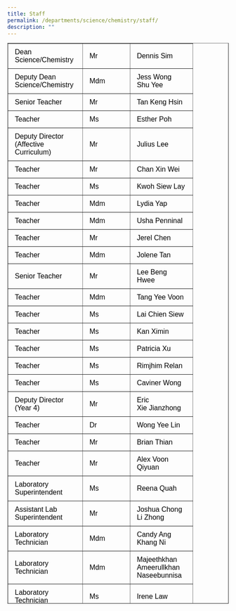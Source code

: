 ```yaml
---
title: Staff
permalink: /departments/science/chemistry/staff/
description: ""
---
```

<table border="1" width="727" style="box-sizing: border-box; border-collapse: collapse; min-width: 500px; margin-top: 0px; color: rgb(0, 0, 0); font-family: Arial, sans-serif; font-size: 16px; font-style: normal; font-variant-ligatures: normal; font-variant-caps: normal; font-weight: 400; letter-spacing: normal; orphans: 2; text-align: start; text-transform: none; white-space: normal; widows: 2; word-spacing: 0px; -webkit-text-stroke-width: 0px; text-decoration-thickness: initial; text-decoration-style: initial; text-decoration-color: initial; height: 1276px;"><tbody style="box-sizing: border-box; margin-top: 0px;"><tr style="box-sizing: border-box; margin-top: 0px; height: 8.29px;"><td style="box-sizing: border-box; border-collapse: collapse; padding: 10px 15px; line-height: 18px; margin-top: 0px; width: 169.94px; height: 8.29px;"><span style="box-sizing: border-box; margin-top: 0px; font-family: helvetica, arial, sans-serif;">Dean Science/Chemistry</span></td><td style="box-sizing: border-box; border-collapse: collapse; padding: 10px 15px; line-height: 18px; width: 107.94px; height: 8.29px;"><span style="box-sizing: border-box; margin-top: 0px; font-family: helvetica, arial, sans-serif;">Mr</span></td><td style="box-sizing: border-box; border-collapse: collapse; padding: 10px 15px; line-height: 18px; width: 142.67px; height: 8.29px;"><span style="box-sizing: border-box; margin-top: 0px; font-family: helvetica, arial, sans-serif;">Dennis Sim</span></td></tr><tr style="box-sizing: border-box; height: 24px;"><td style="box-sizing: border-box; border-collapse: collapse; padding: 10px 15px; line-height: 18px; margin-top: 0px; width: 169.94px; height: 24px;"><span style="box-sizing: border-box; margin-top: 0px; font-family: helvetica, arial, sans-serif;">Deputy Dean Science/Chemistry</span></td><td style="box-sizing: border-box; border-collapse: collapse; padding: 10px 15px; line-height: 18px; width: 107.94px; height: 24px;"><span style="box-sizing: border-box; margin-top: 0px; font-family: helvetica, arial, sans-serif;">Mdm</span></td><td style="box-sizing: border-box; border-collapse: collapse; padding: 10px 15px; line-height: 18px; width: 142.67px; height: 24px;"><span style="box-sizing: border-box; margin-top: 0px; font-family: helvetica, arial, sans-serif;">Jess Wong Shu Yee</span></td></tr><tr style="box-sizing: border-box; height: 24px;"><td style="box-sizing: border-box; border-collapse: collapse; padding: 10px 15px; line-height: 18px; margin-top: 0px; width: 169.94px; height: 24px;"><span style="box-sizing: border-box; margin-top: 0px; font-family: helvetica, arial, sans-serif;">Senior Teacher</span></td><td style="box-sizing: border-box; border-collapse: collapse; padding: 10px 15px; line-height: 18px; width: 107.94px; height: 24px;"><span style="box-sizing: border-box; margin-top: 0px; font-family: helvetica, arial, sans-serif;">Mr</span></td><td style="box-sizing: border-box; border-collapse: collapse; padding: 10px 15px; line-height: 18px; width: 142.67px; height: 24px;"><span style="box-sizing: border-box; margin-top: 0px; font-family: helvetica, arial, sans-serif;">Tan Keng Hsin</span></td></tr><tr style="box-sizing: border-box; height: 24px;"><td style="box-sizing: border-box; border-collapse: collapse; padding: 10px 15px; line-height: 18px; margin-top: 0px; width: 169.94px; height: 24px;"><span style="box-sizing: border-box; margin-top: 0px; font-family: helvetica, arial, sans-serif;">Teacher</span></td><td style="box-sizing: border-box; border-collapse: collapse; padding: 10px 15px; line-height: 18px; width: 107.94px; height: 24px;"><span style="box-sizing: border-box; margin-top: 0px; font-family: helvetica, arial, sans-serif;">Ms</span></td><td style="box-sizing: border-box; border-collapse: collapse; padding: 10px 15px; line-height: 18px; width: 142.67px; height: 24px;"><span style="box-sizing: border-box; margin-top: 0px; font-family: helvetica, arial, sans-serif;">Esther Poh</span></td></tr><tr style="box-sizing: border-box; height: 24px;"><td style="box-sizing: border-box; border-collapse: collapse; padding: 10px 15px; line-height: 18px; margin-top: 0px; width: 169.94px; height: 24px;"><span style="box-sizing: border-box; margin-top: 0px; font-family: helvetica, arial, sans-serif;">Deputy Director (Affective Curriculum)</span></td><td style="box-sizing: border-box; border-collapse: collapse; padding: 10px 15px; line-height: 18px; width: 107.94px; height: 24px;"><span style="box-sizing: border-box; margin-top: 0px; font-family: helvetica, arial, sans-serif;">Mr</span></td><td style="box-sizing: border-box; border-collapse: collapse; padding: 10px 15px; line-height: 18px; width: 142.67px; height: 24px;"><span style="box-sizing: border-box; margin-top: 0px; font-family: helvetica, arial, sans-serif;">Julius Lee</span></td></tr><tr style="box-sizing: border-box; height: 24px;"><td style="box-sizing: border-box; border-collapse: collapse; padding: 10px 15px; line-height: 18px; margin-top: 0px; width: 169.94px; height: 24px;"><span style="box-sizing: border-box; margin-top: 0px; font-family: helvetica, arial, sans-serif;">Teacher</span></td><td style="box-sizing: border-box; border-collapse: collapse; padding: 10px 15px; line-height: 18px; width: 107.94px; height: 24px;"><span style="box-sizing: border-box; margin-top: 0px; font-family: helvetica, arial, sans-serif;">Mr</span></td><td style="box-sizing: border-box; border-collapse: collapse; padding: 10px 15px; line-height: 18px; width: 142.67px; height: 24px;"><span style="box-sizing: border-box; margin-top: 0px; font-family: helvetica, arial, sans-serif;">Chan Xin Wei</span></td></tr><tr style="box-sizing: border-box; height: 24px;"><td style="box-sizing: border-box; border-collapse: collapse; padding: 10px 15px; line-height: 18px; margin-top: 0px; width: 169.94px; height: 24px;"><span style="box-sizing: border-box; margin-top: 0px; font-family: helvetica, arial, sans-serif;">Teacher</span></td><td style="box-sizing: border-box; border-collapse: collapse; padding: 10px 15px; line-height: 18px; width: 107.94px; height: 24px;"><span style="box-sizing: border-box; margin-top: 0px; font-family: helvetica, arial, sans-serif;">Ms</span></td><td style="box-sizing: border-box; border-collapse: collapse; padding: 10px 15px; line-height: 18px; width: 142.67px; height: 24px;"><span style="box-sizing: border-box; margin-top: 0px; font-family: helvetica, arial, sans-serif;">Kwoh Siew Lay</span></td></tr><tr style="box-sizing: border-box; height: 24px;"><td style="box-sizing: border-box; border-collapse: collapse; padding: 10px 15px; line-height: 18px; margin-top: 0px; width: 169.94px; height: 24px;"><span style="box-sizing: border-box; margin-top: 0px; font-family: helvetica, arial, sans-serif;">Teacher</span></td><td style="box-sizing: border-box; border-collapse: collapse; padding: 10px 15px; line-height: 18px; width: 107.94px; height: 24px;"><span style="box-sizing: border-box; margin-top: 0px; font-family: helvetica, arial, sans-serif;">Mdm</span></td><td style="box-sizing: border-box; border-collapse: collapse; padding: 10px 15px; line-height: 18px; width: 142.67px; height: 24px;"><span style="box-sizing: border-box; margin-top: 0px; font-family: helvetica, arial, sans-serif;">Lydia Yap</span></td></tr><tr style="box-sizing: border-box; height: 24px;"><td style="box-sizing: border-box; border-collapse: collapse; padding: 10px 15px; line-height: 18px; margin-top: 0px; width: 169.94px; height: 24px;"><span style="box-sizing: border-box; margin-top: 0px; font-family: helvetica, arial, sans-serif;">Teacher</span></td><td style="box-sizing: border-box; border-collapse: collapse; padding: 10px 15px; line-height: 18px; width: 107.94px; height: 24px;"><span style="box-sizing: border-box; margin-top: 0px; font-family: helvetica, arial, sans-serif;">Mdm</span></td><td style="box-sizing: border-box; border-collapse: collapse; padding: 10px 15px; line-height: 18px; width: 142.67px; height: 24px;"><span style="box-sizing: border-box; margin-top: 0px; font-family: helvetica, arial, sans-serif;">Usha Penninal</span></td></tr><tr style="box-sizing: border-box; height: 24px;"><td style="box-sizing: border-box; border-collapse: collapse; padding: 10px 15px; line-height: 18px; margin-top: 0px; width: 169.94px; height: 24px;"><span style="box-sizing: border-box; margin-top: 0px; font-family: helvetica, arial, sans-serif;">Teacher</span></td><td style="box-sizing: border-box; border-collapse: collapse; padding: 10px 15px; line-height: 18px; width: 107.94px; height: 24px;"><span style="box-sizing: border-box; margin-top: 0px; font-family: helvetica, arial, sans-serif;">Mr</span></td><td style="box-sizing: border-box; border-collapse: collapse; padding: 10px 15px; line-height: 18px; width: 142.67px; height: 24px;"><span style="box-sizing: border-box; margin-top: 0px; font-family: helvetica, arial, sans-serif;">Jerel Chen</span></td></tr><tr style="box-sizing: border-box; height: 24px;"><td style="box-sizing: border-box; border-collapse: collapse; padding: 10px 15px; line-height: 18px; margin-top: 0px; width: 169.94px; height: 24px;"><span style="box-sizing: border-box; margin-top: 0px; font-family: helvetica, arial, sans-serif;">Teacher</span></td><td style="box-sizing: border-box; border-collapse: collapse; padding: 10px 15px; line-height: 18px; width: 107.94px; height: 24px;"><span style="box-sizing: border-box; margin-top: 0px; font-family: helvetica, arial, sans-serif;">Mdm</span></td><td style="box-sizing: border-box; border-collapse: collapse; padding: 10px 15px; line-height: 18px; width: 142.67px; height: 24px;"><span style="box-sizing: border-box; margin-top: 0px; font-family: helvetica, arial, sans-serif;">Jolene Tan</span></td></tr><tr style="box-sizing: border-box; height: 24px;"><td style="box-sizing: border-box; border-collapse: collapse; padding: 10px 15px; line-height: 18px; margin-top: 0px; width: 169.94px; height: 24px;"><span style="box-sizing: border-box; margin-top: 0px; font-family: helvetica, arial, sans-serif;">Senior Teacher</span></td><td style="box-sizing: border-box; border-collapse: collapse; padding: 10px 15px; line-height: 18px; width: 107.94px; height: 24px;"><span style="box-sizing: border-box; margin-top: 0px; font-family: helvetica, arial, sans-serif;">Mr</span></td><td style="box-sizing: border-box; border-collapse: collapse; padding: 10px 15px; line-height: 18px; width: 142.67px; height: 24px;"><span style="box-sizing: border-box; margin-top: 0px; font-family: helvetica, arial, sans-serif;">Lee Beng Hwee</span></td></tr><tr style="box-sizing: border-box; height: 24px;"><td style="box-sizing: border-box; border-collapse: collapse; padding: 10px 15px; line-height: 18px; margin-top: 0px; width: 169.94px; height: 24px;"><span style="box-sizing: border-box; margin-top: 0px; font-family: helvetica, arial, sans-serif;">Teacher</span></td><td style="box-sizing: border-box; border-collapse: collapse; padding: 10px 15px; line-height: 18px; width: 107.94px; height: 24px;"><span style="box-sizing: border-box; margin-top: 0px; font-family: helvetica, arial, sans-serif;">Mdm</span></td><td style="box-sizing: border-box; border-collapse: collapse; padding: 10px 15px; line-height: 18px; width: 142.67px; height: 24px;"><span style="box-sizing: border-box; margin-top: 0px; font-family: helvetica, arial, sans-serif;">Tang Yee Voon</span></td></tr><tr style="box-sizing: border-box; height: 24px;"><td style="box-sizing: border-box; border-collapse: collapse; padding: 10px 15px; line-height: 18px; margin-top: 0px; width: 169.94px; height: 24px;"><span style="box-sizing: border-box; margin-top: 0px; font-family: helvetica, arial, sans-serif;">Teacher</span></td><td style="box-sizing: border-box; border-collapse: collapse; padding: 10px 15px; line-height: 18px; width: 107.94px; height: 24px;"><span style="box-sizing: border-box; margin-top: 0px; font-family: helvetica, arial, sans-serif;">Ms</span></td><td style="box-sizing: border-box; border-collapse: collapse; padding: 10px 15px; line-height: 18px; width: 142.67px; height: 24px;"><span style="box-sizing: border-box; margin-top: 0px; font-family: helvetica, arial, sans-serif;">Lai Chien Siew</span></td></tr><tr style="box-sizing: border-box; height: 24px;"><td style="box-sizing: border-box; border-collapse: collapse; padding: 10px 15px; line-height: 18px; margin-top: 0px; width: 169.94px; height: 24px;"><span style="box-sizing: border-box; margin-top: 0px; font-family: helvetica, arial, sans-serif;">Teacher</span></td><td style="box-sizing: border-box; border-collapse: collapse; padding: 10px 15px; line-height: 18px; width: 107.94px; height: 24px;"><span style="box-sizing: border-box; margin-top: 0px; font-family: helvetica, arial, sans-serif;">Ms</span></td><td style="box-sizing: border-box; border-collapse: collapse; padding: 10px 15px; line-height: 18px; width: 142.67px; height: 24px;"><span style="box-sizing: border-box; margin-top: 0px; font-family: helvetica, arial, sans-serif;">Kan Ximin</span></td></tr><tr style="box-sizing: border-box; height: 24px;"><td style="box-sizing: border-box; border-collapse: collapse; padding: 10px 15px; line-height: 18px; margin-top: 0px; width: 169.94px; height: 24px;"><span style="box-sizing: border-box; margin-top: 0px; font-family: helvetica, arial, sans-serif;">Teacher</span></td><td style="box-sizing: border-box; border-collapse: collapse; padding: 10px 15px; line-height: 18px; width: 107.94px; height: 24px;"><span style="box-sizing: border-box; margin-top: 0px; font-family: helvetica, arial, sans-serif;">Ms</span></td><td style="box-sizing: border-box; border-collapse: collapse; padding: 10px 15px; line-height: 18px; width: 142.67px; height: 24px;"><span style="box-sizing: border-box; margin-top: 0px; font-family: helvetica, arial, sans-serif;">Patricia Xu</span></td></tr><tr style="box-sizing: border-box; height: 24px;"><td style="box-sizing: border-box; border-collapse: collapse; padding: 10px 15px; line-height: 18px; margin-top: 0px; width: 169.94px; height: 24px;"><span style="box-sizing: border-box; margin-top: 0px; font-family: helvetica, arial, sans-serif;">Teacher</span></td><td style="box-sizing: border-box; border-collapse: collapse; padding: 10px 15px; line-height: 18px; width: 107.94px; height: 24px;"><span style="box-sizing: border-box; margin-top: 0px; font-family: helvetica, arial, sans-serif;">Ms</span></td><td style="box-sizing: border-box; border-collapse: collapse; padding: 10px 15px; line-height: 18px; width: 142.67px; height: 24px;"><span style="box-sizing: border-box; margin-top: 0px; font-family: helvetica, arial, sans-serif;">Rimjhim Relan</span></td></tr><tr style="box-sizing: border-box; height: 24px;"><td style="box-sizing: border-box; border-collapse: collapse; padding: 10px 15px; line-height: 18px; margin-top: 0px; width: 169.94px; height: 24px;"><span style="box-sizing: border-box; margin-top: 0px; font-family: helvetica, arial, sans-serif;">Teacher</span></td><td style="box-sizing: border-box; border-collapse: collapse; padding: 10px 15px; line-height: 18px; width: 107.94px; height: 24px;"><span style="box-sizing: border-box; margin-top: 0px; font-family: helvetica, arial, sans-serif;">Ms</span></td><td style="box-sizing: border-box; border-collapse: collapse; padding: 10px 15px; line-height: 18px; width: 142.67px; height: 24px;"><span style="box-sizing: border-box; margin-top: 0px; font-family: helvetica, arial, sans-serif;">Caviner Wong</span></td></tr><tr style="box-sizing: border-box; height: 24px;"><td style="box-sizing: border-box; border-collapse: collapse; padding: 10px 15px; line-height: 18px; margin-top: 0px; width: 169.94px; height: 24px;"><span style="box-sizing: border-box; margin-top: 0px; font-family: helvetica, arial, sans-serif;">Deputy Director (Year 4)</span></td><td style="box-sizing: border-box; border-collapse: collapse; padding: 10px 15px; line-height: 18px; width: 107.94px; height: 24px;"><span style="box-sizing: border-box; margin-top: 0px; font-family: helvetica, arial, sans-serif;">Mr</span></td><td style="box-sizing: border-box; border-collapse: collapse; padding: 10px 15px; line-height: 18px; width: 142.67px; height: 24px;"><span style="box-sizing: border-box; margin-top: 0px; font-family: helvetica, arial, sans-serif;">Eric Xie&nbsp;Jianzhong</span></td></tr><tr style="box-sizing: border-box; height: 24px;"><td style="box-sizing: border-box; border-collapse: collapse; padding: 10px 15px; line-height: 18px; margin-top: 0px; width: 169.94px; height: 24px;"><span style="box-sizing: border-box; margin-top: 0px; font-family: helvetica, arial, sans-serif;">Teacher</span></td><td style="box-sizing: border-box; border-collapse: collapse; padding: 10px 15px; line-height: 18px; width: 107.94px; height: 24px;"><span style="box-sizing: border-box; margin-top: 0px; font-family: helvetica, arial, sans-serif;">Dr</span></td><td style="box-sizing: border-box; border-collapse: collapse; padding: 10px 15px; line-height: 18px; width: 142.67px; height: 24px;"><span style="box-sizing: border-box; margin-top: 0px; font-family: helvetica, arial, sans-serif;">Wong Yee Lin</span></td></tr><tr style="box-sizing: border-box; height: 24px;"><td style="box-sizing: border-box; border-collapse: collapse; padding: 10px 15px; line-height: 18px; margin-top: 0px; width: 169.94px; height: 24px;"><span style="box-sizing: border-box; margin-top: 0px; font-family: helvetica, arial, sans-serif;">Teacher</span></td><td style="box-sizing: border-box; border-collapse: collapse; padding: 10px 15px; line-height: 18px; width: 107.94px; height: 24px;"><span style="box-sizing: border-box; margin-top: 0px; font-family: helvetica, arial, sans-serif;">Mr</span></td><td style="box-sizing: border-box; border-collapse: collapse; padding: 10px 15px; line-height: 18px; width: 142.67px; height: 24px;"><span style="box-sizing: border-box; margin-top: 0px; font-family: helvetica, arial, sans-serif;">Brian Thian</span></td></tr><tr style="box-sizing: border-box; height: 24px;"><td style="box-sizing: border-box; border-collapse: collapse; padding: 10px 15px; line-height: 18px; margin-top: 0px; width: 169.94px; height: 24px;"><span style="box-sizing: border-box; margin-top: 0px; font-family: helvetica, arial, sans-serif;">Teacher</span></td><td style="box-sizing: border-box; border-collapse: collapse; padding: 10px 15px; line-height: 18px; width: 107.94px; height: 24px;"><span style="box-sizing: border-box; margin-top: 0px; font-family: helvetica, arial, sans-serif;">Mr</span></td><td style="box-sizing: border-box; border-collapse: collapse; padding: 10px 15px; line-height: 18px; width: 142.67px; height: 24px;"><span style="box-sizing: border-box; margin-top: 0px; font-family: helvetica, arial, sans-serif;">Alex Voon Qiyuan</span></td></tr><tr style="box-sizing: border-box; height: 24px;"><td style="box-sizing: border-box; border-collapse: collapse; padding: 10px 15px; line-height: 18px; margin-top: 0px; width: 169.94px; height: 24px;"><span style="box-sizing: border-box; margin-top: 0px; font-family: helvetica, arial, sans-serif;">Laboratory Superintendent</span></td><td style="box-sizing: border-box; border-collapse: collapse; padding: 10px 15px; line-height: 18px; width: 107.94px; height: 24px;"><span style="box-sizing: border-box; margin-top: 0px; font-family: helvetica, arial, sans-serif;">Ms</span></td><td style="box-sizing: border-box; border-collapse: collapse; padding: 10px 15px; line-height: 18px; width: 142.67px; height: 24px;"><span style="box-sizing: border-box; margin-top: 0px; font-family: helvetica, arial, sans-serif;">Reena Quah</span></td></tr><tr style="box-sizing: border-box; height: 24px;"><td style="box-sizing: border-box; border-collapse: collapse; padding: 10px 15px; line-height: 18px; margin-top: 0px; width: 169.94px; height: 24px;"><span style="box-sizing: border-box; margin-top: 0px; font-family: helvetica, arial, sans-serif;">Assistant Lab Superintendent</span></td><td style="box-sizing: border-box; border-collapse: collapse; padding: 10px 15px; line-height: 18px; width: 107.94px; height: 24px;"><span style="box-sizing: border-box; margin-top: 0px; font-family: helvetica, arial, sans-serif;">Mr</span></td><td style="box-sizing: border-box; border-collapse: collapse; padding: 10px 15px; line-height: 18px; width: 142.67px; height: 24px;"><span style="box-sizing: border-box; margin-top: 0px; font-family: helvetica, arial, sans-serif;">Joshua Chong Li Zhong</span></td></tr><tr style="box-sizing: border-box; height: 24px;"><td style="box-sizing: border-box; border-collapse: collapse; padding: 10px 15px; line-height: 18px; margin-top: 0px; width: 169.94px; height: 24px;"><span style="box-sizing: border-box; margin-top: 0px; font-family: helvetica, arial, sans-serif;">Laboratory Technician</span></td><td style="box-sizing: border-box; border-collapse: collapse; padding: 10px 15px; line-height: 18px; width: 107.94px; height: 24px;"><span style="box-sizing: border-box; margin-top: 0px; font-family: helvetica, arial, sans-serif;">Mdm</span></td><td style="box-sizing: border-box; border-collapse: collapse; padding: 10px 15px; line-height: 18px; width: 142.67px; height: 24px;"><span style="box-sizing: border-box; margin-top: 0px; font-family: helvetica, arial, sans-serif;">Candy Ang Khang Ni</span></td></tr><tr style="box-sizing: border-box; height: 24px;"><td style="box-sizing: border-box; border-collapse: collapse; padding: 10px 15px; line-height: 18px; margin-top: 0px; width: 169.94px; height: 24px;"><span style="box-sizing: border-box; margin-top: 0px; font-family: helvetica, arial, sans-serif;">Laboratory Technician</span></td><td style="box-sizing: border-box; border-collapse: collapse; padding: 10px 15px; line-height: 18px; width: 107.94px; height: 24px;"><span style="box-sizing: border-box; margin-top: 0px; font-family: helvetica, arial, sans-serif;">Mdm&nbsp;</span></td><td style="box-sizing: border-box; border-collapse: collapse; padding: 10px 15px; line-height: 18px; width: 142.67px; height: 24px;"><span style="box-sizing: border-box; margin-top: 0px; font-family: helvetica, arial, sans-serif;">Majeethkhan Ameerullkhan Naseebunnisa</span></td></tr><tr style="box-sizing: border-box; height: 24px;"><td style="box-sizing: border-box; border-collapse: collapse; padding: 10px 15px; line-height: 18px; margin-top: 0px; width: 169.94px; height: 24px;"><span style="box-sizing: border-box; margin-top: 0px; font-family: helvetica, arial, sans-serif;">Laboratory Technician</span></td><td style="box-sizing: border-box; border-collapse: collapse; padding: 10px 15px; line-height: 18px; width: 107.94px; height: 24px;"><span style="box-sizing: border-box; margin-top: 0px; font-family: helvetica, arial, sans-serif;">Ms</span></td><td style="box-sizing: border-box; border-collapse: collapse; padding: 10px 15px; line-height: 18px; width: 142.67px; height: 24px;"><span style="box-sizing: border-box; margin-top: 0px; font-family: helvetica, arial, sans-serif;">Irene Law</span></td></tr><tr style="box-sizing: border-box; height: 24px;"><td style="box-sizing: border-box; border-collapse: collapse; padding: 10px 15px; line-height: 18px; margin-top: 0px; width: 169.94px; height: 24px;"><span style="box-sizing: border-box; margin-top: 0px; font-family: helvetica, arial, sans-serif;">Laboratory Technician</span></td><td style="box-sizing: border-box; border-collapse: collapse; padding: 10px 15px; line-height: 18px; width: 107.94px; height: 24px;"><span style="box-sizing: border-box; margin-top: 0px; font-family: helvetica, arial, sans-serif;">Mdm</span></td><td style="box-sizing: border-box; border-collapse: collapse; padding: 10px 15px; line-height: 18px; width: 142.67px; height: 24px;"><span style="box-sizing: border-box; margin-top: 0px; font-family: helvetica, arial, sans-serif;">Wong Huan Ling</span></td></tr><tr style="box-sizing: border-box; height: 24px;"><td style="box-sizing: border-box; border-collapse: collapse; padding: 10px 15px; line-height: 18px; margin-top: 0px; width: 169.94px; height: 24px;"><span style="box-sizing: border-box; margin-top: 0px; font-family: helvetica, arial, sans-serif;">Asst Laboratory Technician</span></td><td style="box-sizing: border-box; border-collapse: collapse; padding: 10px 15px; line-height: 18px; width: 107.94px; height: 24px;"><span style="box-sizing: border-box; margin-top: 0px; font-family: helvetica, arial, sans-serif;">Mdm</span></td><td style="box-sizing: border-box; border-collapse: collapse; padding: 10px 15px; line-height: 18px; width: 142.67px; height: 24px;"><span style="box-sizing: border-box; margin-top: 0px; font-family: helvetica, arial, sans-serif;">Sakuntala Devi</span></td></tr></tbody></table>